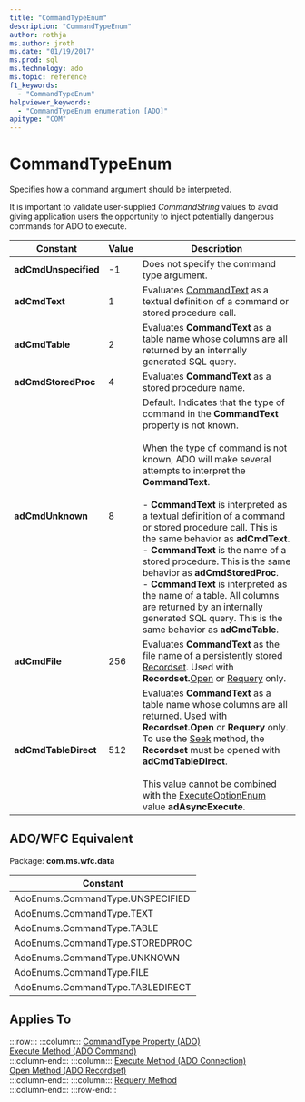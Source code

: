 ```yaml
---
title: "CommandTypeEnum"
description: "CommandTypeEnum"
author: rothja
ms.author: jroth
ms.date: "01/19/2017"
ms.prod: sql
ms.technology: ado
ms.topic: reference
f1_keywords:
  - "CommandTypeEnum"
helpviewer_keywords:
  - "CommandTypeEnum enumeration [ADO]"
apitype: "COM"
---
```

# CommandTypeEnum
Specifies how a command argument should be interpreted.  
  
 It is important to validate user-supplied *CommandString* values to avoid giving application users the opportunity to inject potentially dangerous commands for ADO to execute.  
  
|Constant|Value|Description|  
|--------------|-----------|-----------------|  
|**adCmdUnspecified**|-1|Does not specify the command type argument.|  
|**adCmdText**|1|Evaluates [CommandText](./commandtext-property-ado.md) as a textual definition of a command or stored procedure call.|  
|**adCmdTable**|2|Evaluates **CommandText** as a table name whose columns are all returned by an internally generated SQL query.|  
|**adCmdStoredProc**|4|Evaluates **CommandText** as a stored procedure name.|  
|**adCmdUnknown**|8|Default. Indicates that the type of command in the **CommandText** property is not known.<br /><br /> When the type of command is not known, ADO will make several attempts to interpret the **CommandText**.<br /><br /> -   **CommandText** is interpreted as a textual definition of a command or stored procedure call. This is the same behavior as **adCmdText**.<br />-   **CommandText** is the name of a stored procedure. This is the same behavior as **adCmdStoredProc**.<br />-   **CommandText** is interpreted as the name of a table. All columns are returned by an internally generated SQL query. This is the same behavior as **adCmdTable**.|  
|**adCmdFile**|256|Evaluates **CommandText** as the file name of a persistently stored [Recordset](./recordset-object-ado.md). Used with **Recordset.**[Open](./open-method-ado-recordset.md) or [Requery](./requery-method.md) only.|  
|**adCmdTableDirect**|512|Evaluates **CommandText** as a table name whose columns are all returned. Used with **Recordset.Open** or **Requery** only. To use the [Seek](./seek-method.md) method, the **Recordset** must be opened with **adCmdTableDirect**.<br /><br /> This value cannot be combined with the [ExecuteOptionEnum](./executeoptionenum.md) value **adAsyncExecute**.|  
  
## ADO/WFC Equivalent  
 Package: **com.ms.wfc.data**  
  
|Constant|  
|--------------|  
|AdoEnums.CommandType.UNSPECIFIED|  
|AdoEnums.CommandType.TEXT|  
|AdoEnums.CommandType.TABLE|  
|AdoEnums.CommandType.STOREDPROC|  
|AdoEnums.CommandType.UNKNOWN|  
|AdoEnums.CommandType.FILE|  
|AdoEnums.CommandType.TABLEDIRECT|  
  
## Applies To  

:::row:::
    :::column:::
        [CommandType Property (ADO)](./commandtype-property-ado.md)  
        [Execute Method (ADO Command)](./execute-method-ado-command.md)  
    :::column-end:::
    :::column:::
        [Execute Method (ADO Connection)](./execute-method-ado-connection.md)  
        [Open Method (ADO Recordset)](./open-method-ado-recordset.md)  
    :::column-end:::
    :::column:::
        [Requery Method](./requery-method.md)  
    :::column-end:::
:::row-end:::